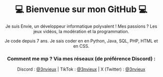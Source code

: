 <div align="center">

# 💻 Bienvenue sur mon GitHub 💻
<p>Je suis Envie, un développeur informatique polyvalent ! Mes passions ? Les jeux vidéos, la modération et la programmation.</p>
<p>Je code depuis 7 ans. Je sais coder en en Python, Java, SQL, PHP, HTML et en CSS.</p>
<h3>Comment me mp ? Via mes réseaux (de préférence Discord) :</h3>

Discord : [@3nvieux](https://github.com/3nvieux) | TikTok : [@3nvieux](https://tiktok.com/@3nvieux) | X (Twitter) : [@3nvieux](https://x.com/3nvieux)

</div>
